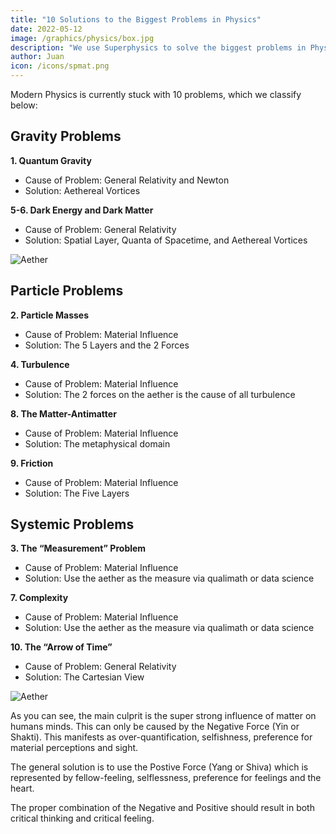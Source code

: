 ```yaml
---
title: "10 Solutions to the Biggest Problems in Physics"
date: 2022-05-12
image: /graphics/physics/box.jpg
description: "We use Superphysics to solve the biggest problems in Physics "
author: Juan
icon: /icons/spmat.png
---
```


Modern Physics is currently stuck with 10 problems, which we classify below:


## Gravity Problems

**1. Quantum Gravity**

- Cause of Problem: General Relativity and Newton
- Solution: Aethereal Vortices


**5-6. Dark Energy and Dark Matter**

- Cause of Problem: General Relativity
- Solution: Spatial Layer, Quanta of Spacetime, and Aethereal Vortices

![Aether](/graphics/physics/aethertech.png)


## Particle Problems

**2. Particle Masses**

- Cause of Problem: Material Influence
- Solution: The 5 Layers and the 2 Forces


**4. Turbulence**

- Cause of Problem: Material Influence
- Solution: The 2 forces on the aether is the cause of all turbulence 


**8. The Matter-Antimatter**

- Cause of Problem: Material Influence
- Solution: The metaphysical domain


**9. Friction**

- Cause of Problem: Material Influence
- Solution: The Five Layers




## Systemic Problems


**3. The “Measurement” Problem**

- Cause of Problem: Material Influence
- Solution: Use the aether as the measure via qualimath or data science


**7. Complexity**

- Cause of Problem: Material Influence
- Solution: Use the aether as the measure via qualimath or data science



**10. The “Arrow of Time”**

- Cause of Problem: General Relativity
- Solution: The Cartesian View

![Aether](/graphics/physics/aether.jpg)


As you can see, the main culprit is the super strong influence of matter on humans minds. This can only be caused by the Negative Force (Yin or Shakti). This manifests as over-quantification, selfishness, preference for material perceptions and sight. 

The general solution is to use the Postive Force (Yang or Shiva) which is represented by fellow-feeling, selflessness, preference for feelings and the heart.

The proper combination of the Negative and Positive should result in both critical thinking and critical feeling. 

 